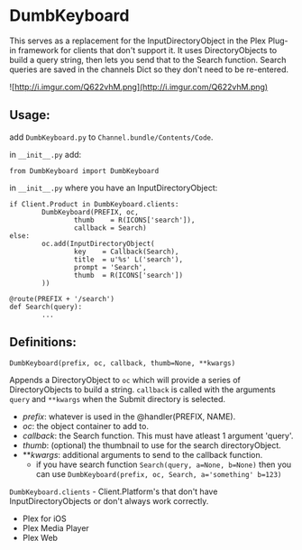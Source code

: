 # DumbKeyboard

This serves as a replacement for the InputDirectoryObject in the Plex Plug-in framework for clients that don't support it. It uses DirectoryObjects to build a query string, then lets you send that to the Search function. Search queries are saved in the channels Dict so they don't need to be re-entered.

![http://i.imgur.com/Q622vhM.png](http://i.imgur.com/Q622vhM.png)

## Usage:

add `DumbKeyboard.py` to `Channel.bundle/Contents/Code`.

in `__init__.py` add:
```
from DumbKeyboard import DumbKeyboard
```

in `__init__.py` where you have an InputDirectoryObject:
```
if Client.Product in DumbKeyboard.clients:
        DumbKeyboard(PREFIX, oc,
                thumb    = R(ICONS['search']),
                callback = Search)
else:
        oc.add(InputDirectoryObject(
                key    = Callback(Search),
                title  = u'%s' L('search'),
                prompt = 'Search',
                thumb  = R(ICONS['search'])
        ))
        
@route(PREFIX + '/search')
def Search(query):
        ...
```        
## Definitions:

`DumbKeyboard(prefix, oc, callback, thumb=None, **kwargs)`

Appends a DirectoryObject to `oc` which will provide a series of DirectoryObjects to build a string. `callback` is called with the arguments `query` and `**kwargs` when the Submit directory is selected.

  * *prefix*: whatever is used in the @handler(PREFIX, NAME).
  * *oc*: the object container to add to.
  * *callback*: the Search function. This must have atleast 1 argument 'query'.
  * *thumb*: (optional) the thumbnail to use for the search directoryObject.
  * ***kwargs*: additional arguments to send to the callback function.
    * if you have search function `Search(query, a=None, b=None)` then you can use `DumbKeyboard(prefix, oc, Search, a='something' b=123)`
 
`DumbKeyboard.clients` - Client.Platform's that don't have InputDirectoryObjects or don't always work correctly.
  * Plex for iOS
  * Plex Media Player
  * Plex Web
